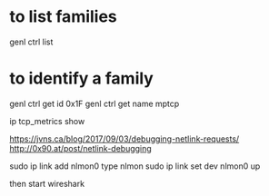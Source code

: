 

# to list families
genl ctrl list

# to identify a family
genl ctrl get id 0x1F
genl ctrl get name mptcp

ip tcp_metrics show

https://jvns.ca/blog/2017/09/03/debugging-netlink-requests/
http://0x90.at/post/netlink-debugging

sudo ip link add  nlmon0 type nlmon
sudo ip link set dev nlmon0 up

then start wireshark
